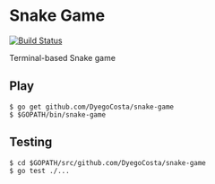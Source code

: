 # Snake Game

[![Build Status](https://travis-ci.org/DyegoCosta/snake-game.svg?branch=master)](https://travis-ci.org/DyegoCosta/snake-game)

Terminal-based Snake game

## Play

```
$ go get github.com/DyegoCosta/snake-game
$ $GOPATH/bin/snake-game
```

## Testing

```
$ cd $GOPATH/src/github.com/DyegoCosta/snake-game
$ go test ./...
```
